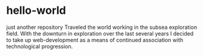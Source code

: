 # hello-world
just another repository
Traveled the world working in the subsea exploration field. With the downturn in exploration over the last several years I decided to take up web-development as a means of continued association with technological progression.
